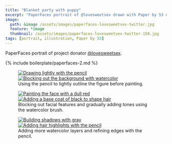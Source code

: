 ```yaml
---
title: "Blanket party with puppy"
excerpt: "PaperFaces portrait of @lovesweetsex drawn with Paper by 53 on an iPad."
image: 
  path: &image /assets/images/paperfaces-lovesweetsex-twitter.jpg 
  feature: *image
  thumbnail: /assets/images/paperfaces-lovesweetsex-twitter-150.jpg
tags: [portrait, illustration, Paper by 53]
---
```


PaperFaces portrait of project donator [@lovesweetsex](http://twitter.com/lovesweetsex).

{% include boilerplate/paperfaces-2.md %}

<figure class="half">
  <a href="{{ site.url }}/assets/images/paperfaces-lovesweetsex-process-1-lg.jpg"><img src="{{ site.url }}/assets/images/paperfaces-lovesweetsex-process-1-600.jpg" alt="Drawing lightly with the pencil"></a>
  <a href="{{ site.url }}/assets/images/paperfaces-lovesweetsex-process-2-lg.jpg"><img src="{{ site.url }}/assets/images/paperfaces-lovesweetsex-process-2-600.jpg" alt="Blocking out the background with watercolor"></a>
  <figcaption>Using the pencil to lightly outline the figure before painting.</figcaption>
</figure>

<figure class="half">
  <a href="{{ site.url }}/assets/images/paperfaces-lovesweetsex-process-3-lg.jpg"><img src="{{ site.url }}/assets/images/paperfaces-lovesweetsex-process-3-600.jpg" alt="Painting the face with a dull red"></a>
  <a href="{{ site.url }}/assets/images/paperfaces-lovesweetsex-process-4-lg.jpg"><img src="{{ site.url }}/assets/images/paperfaces-lovesweetsex-process-4-600.jpg" alt="Adding a base coat of black to shape hair"></a>
  <figcaption>Blocking out facial features and gradually adding tones using the watercolor brush.</figcaption>
</figure>

<figure class="half">
  <a href="{{ site.url }}/assets/images/paperfaces-lovesweetsex-process-5-lg.jpg"><img src="{{ site.url }}/assets/images/paperfaces-lovesweetsex-process-5-600.jpg" alt="Building shadows with gray"></a>
  <a href="{{ site.url }}/assets/images/paperfaces-lovesweetsex-process-6-lg.jpg"><img src="{{ site.url }}/assets/images/paperfaces-lovesweetsex-process-6-600.jpg" alt="Adding hair highlights with the pencil"></a>
  <figcaption>Adding more watercolor layers and refining edges with the pencil.</figcaption>
</figure>

